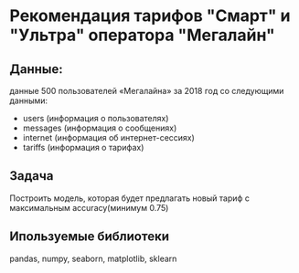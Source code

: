 # Рекомендация тарифов "Смарт" и "Ультра" оператора "Мегалайн"

## Данные:
данные 500 пользователей «Мегалайна» за 2018 год со следующими данными:

* users (информация о пользователях)
* messages (информация о сообщениях)
* internet (информация об интернет-сессиях)
* tariffs (информация о тарифах)

## Задача
Построить модель, которая будет предлагать новый тариф с максимальным accuracy(минимум 0.75)

## Ипользуемые библиотеки 
pandas, numpy, seaborn, matplotlib, sklearn
